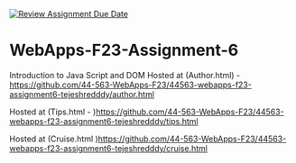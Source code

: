 [![Review Assignment Due Date](https://classroom.github.com/assets/deadline-readme-button-24ddc0f5d75046c5622901739e7c5dd533143b0c8e959d652212380cedb1ea36.svg)](https://classroom.github.com/a/b9NC0g7h)
# WebApps-F23-Assignment-6
Introduction to Java Script and DOM
Hosted at (Author.html) - https://github.com/44-563-WebApps-F23/44563-webapps-f23-assignment6-tejeshredddy/author.html

Hosted at (Tips.html - )https://github.com/44-563-WebApps-F23/44563-webapps-f23-assignment6-tejeshredddy/tips.html

Hosted at (Cruise.html )https://github.com/44-563-WebApps-F23/44563-webapps-f23-assignment6-tejeshredddy/cruise.html



